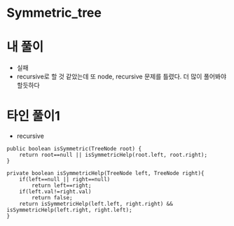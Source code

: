 # Symmetric_tree


# 내 풀이
- 실패
- recursive로 할 것 같았는데 또 node, recursive 문제를 틀렸다. 더 많이 풀어봐야 할듯하다


# 타인 풀이1
- recursive
```
public boolean isSymmetric(TreeNode root) {
    return root==null || isSymmetricHelp(root.left, root.right);
}

private boolean isSymmetricHelp(TreeNode left, TreeNode right){
    if(left==null || right==null)
        return left==right;
    if(left.val!=right.val)
        return false;
    return isSymmetricHelp(left.left, right.right) && isSymmetricHelp(left.right, right.left);
}
```
